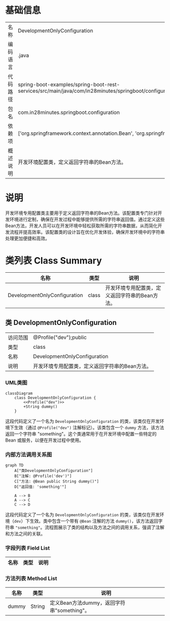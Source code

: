 # 基础信息

|      |      |
|------|------|
| 名称 | DevelopmentOnlyConfiguration |
| 编码语言 | .java |
| 代码路径 | spring-boot-examples/spring-boot-rest-services/src/main/java/com/in28minutes/springboot/configuration/DevelopmentOnlyConfiguration.java |
| 包名 | com.in28minutes.springboot.configuration |
| 依赖项 | ['org.springframework.context.annotation.Bean', 'org.springframework.context.annotation.Profile'] |
| 概述说明 | 开发环境配置类，定义返回字符串的Bean方法。 |

# 说明

开发环境专用配置类主要用于定义返回字符串的Bean方法。该配置类专门针对开发环境进行定制，确保在开发过程中能够提供所需的字符串返回值。通过定义这些Bean方法，开发人员可以在开发环境中轻松获取所需的字符串数据，从而简化开发流程并提高效率。该配置类的设计旨在优化开发体验，确保开发环境中的字符串处理更加便捷和高效。

# 类列表 Class Summary

| 名称   | 类型  | 说明 |
|-------|------|-------------|
| DevelopmentOnlyConfiguration | class | 开发环境专用配置类，定义返回字符串的Bean方法。 |



## 类 DevelopmentOnlyConfiguration

|      |      |
|------|------|
| 访问范围 | @Profile("dev");public |
| 类型 | class |
| 名称 | DevelopmentOnlyConfiguration |
| 说明 | 开发环境专用配置类，定义返回字符串的Bean方法。 |


### UML类图

```mermaid
classDiagram
    class DevelopmentOnlyConfiguration {
        <<Profile("dev")>>
        +String dummy()
    }
```

这段代码定义了一个名为 `DevelopmentOnlyConfiguration` 的类，该类仅在开发环境下生效（通过 `@Profile("dev")` 注解标记）。该类包含一个 `dummy` 方法，该方法返回一个字符串 "something"。这个类通常用于在开发环境中配置一些特定的 Bean 或服务，以便在开发过程中使用。


### 内部方法调用关系图

```mermaid
graph TD
    A["类DevelopmentOnlyConfiguration"]
    B["注解: @Profile('dev')"]
    C["方法: @Bean public String dummy()"]
    D["返回值: 'something'"]

    A --> B
    A --> C
    C --> D
```

这段代码定义了一个名为 `DevelopmentOnlyConfiguration` 的类，该类仅在开发环境（`dev`）下生效。类中包含一个带有 `@Bean` 注解的方法 `dummy()`，该方法返回字符串 `"something"`。流程图展示了类的结构以及方法之间的调用关系，强调了注解和方法之间的关联。

### 字段列表 Field List

| 名称  | 类型  | 说明 |
|-------|-------|------|

### 方法列表 Method List

| 名称  | 类型  | 说明 |
|-------|-------|------|
| dummy | String | 定义Bean方法dummy，返回字符串"something"。 |




